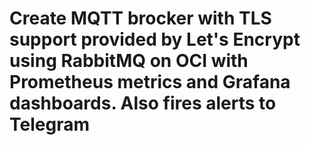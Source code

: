 # Create MQTT brocker with TLS support provided by Let's Encrypt using RabbitMQ on OCI with Prometheus metrics and Grafana dashboards. Also fires alerts to Telegram
